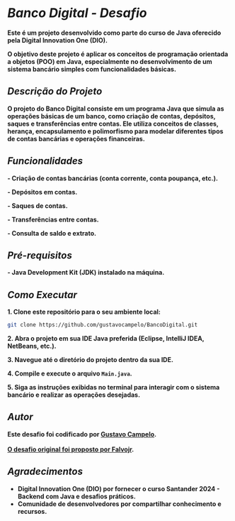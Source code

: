 # *Banco Digital - Desafio*

**Este é um projeto desenvolvido como parte do curso de Java oferecido pela Digital Innovation One (DIO).**

**O objetivo deste projeto é aplicar os conceitos de programação orientada a objetos (POO) em Java, especialmente no desenvolvimento de um sistema bancário simples com funcionalidades básicas.**

## *Descrição do Projeto*

**O projeto do Banco Digital consiste em um programa Java que simula as operações básicas de um banco, como criação de contas, depósitos, saques e transferências entre contas. Ele utiliza conceitos de classes, herança, encapsulamento e polimorfismo para modelar diferentes tipos de contas bancárias e operações financeiras.**

## *Funcionalidades*

**- Criação de contas bancárias (conta corrente, conta poupança, etc.).**

**- Depósitos em contas.**

**- Saques de contas.**

**- Transferências entre contas.**

**- Consulta de saldo e extrato.**

## *Pré-requisitos*

**- Java Development Kit (JDK) instalado na máquina.**

## *Como Executar*

**1. Clone este repositório para o seu ambiente local:**
```bash
git clone https://github.com/gustavocampelo/BancoDigital.git
```

**2. Abra o projeto em sua IDE Java preferida (Eclipse, IntelliJ IDEA, NetBeans, etc.).**

**3. Navegue até o diretório do projeto dentro da sua IDE.**

**4. Compile e execute o arquivo `Main.java`.**

**5. Siga as instruções exibidas no terminal para interagir com o sistema bancário e realizar as operações desejadas.**

## *Autor*
**Este desafio foi codificado por [Gustavo Campelo](https://github.com/gustavocampelo).<br><br>**
**[O desafio original foi proposto por Falvojr](https://github.com/falvojr/lab-banco-digital-oo).**

## *Agradecimentos*
* **Digital Innovation One (DIO) por fornecer o curso Santander 2024 - Backend com Java e desafios práticos.**
* **Comunidade de desenvolvedores por compartilhar conhecimento e recursos.**
